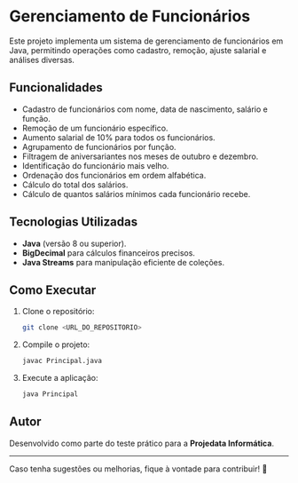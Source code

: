# Gerenciamento de Funcionários

Este projeto implementa um sistema de gerenciamento de funcionários em Java, permitindo operações como cadastro, remoção, ajuste salarial e análises diversas.

## Funcionalidades
- Cadastro de funcionários com nome, data de nascimento, salário e função.
- Remoção de um funcionário específico.
- Aumento salarial de 10% para todos os funcionários.
- Agrupamento de funcionários por função.
- Filtragem de aniversariantes nos meses de outubro e dezembro.
- Identificação do funcionário mais velho.
- Ordenação dos funcionários em ordem alfabética.
- Cálculo do total dos salários.
- Cálculo de quantos salários mínimos cada funcionário recebe.

## Tecnologias Utilizadas
- **Java** (versão 8 ou superior).
- **BigDecimal** para cálculos financeiros precisos.
- **Java Streams** para manipulação eficiente de coleções.

## Como Executar
1. Clone o repositório:
   ```sh
   git clone <URL_DO_REPOSITORIO>
   ```
2. Compile o projeto:
   ```sh
   javac Principal.java
   ```
3. Execute a aplicação:
   ```sh
   java Principal
   ```

## Autor
Desenvolvido como parte do teste prático para a **Projedata Informática**.

---
Caso tenha sugestões ou melhorias, fique à vontade para contribuir! 🚀

